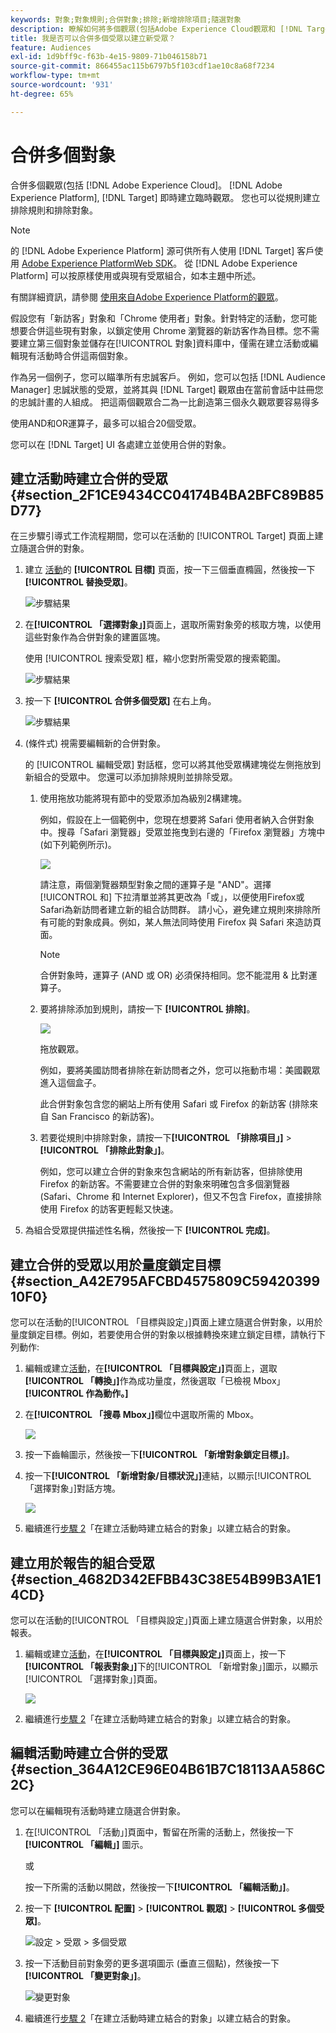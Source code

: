```yaml
---
keywords: 對象;對象規則;合併對象;排除;新增排除項目;隨選對象
description: 瞭解如何將多個觀眾(包括Adobe Experience Cloud觀眾和 [!DNL Target] 即時建立臨時觀眾。
title: 我是否可以合併多個受眾以建立新受眾？
feature: Audiences
exl-id: 1d9bff9c-f63b-4e15-9809-71b046158b71
source-git-commit: 866455ac115b6797b5f103cdf1ae10c8a68f7234
workflow-type: tm+mt
source-wordcount: '931'
ht-degree: 65%

---
```


# 合併多個對象

合併多個觀眾(包括 [!DNL Adobe Experience Cloud]。 [!DNL Adobe Experience Platform], [!DNL Target] 即時建立臨時觀眾。 您也可以從規則建立排除規則和排除對象。

>[!NOTE]
>
>的 [!DNL Adobe Experience Platform] 源可供所有人使用 [!DNL Target] 客戶使用 [Adobe Experience PlatformWeb SDK](/help/main/c-implementing-target/c-implementing-target-for-client-side-web/aep-web-sdk.md)。 從 [!DNL Adobe Experience Platform] 可以按原樣使用或與現有受眾組合，如本主題中所述。
>
>有關詳細資訊，請參閱 [使用來自Adobe Experience Platform的觀眾](/help/main/c-target/c-audiences/audiences.md#aep)。

假設您有「新訪客」對象和「Chrome 使用者」對象。針對特定的活動，您可能想要合併這些現有對象，以鎖定使用 Chrome 瀏覽器的新訪客作為目標。您不需要建立第三個對象並儲存在[!UICONTROL 對象]資料庫中，僅需在建立活動或編輯現有活動時合併這兩個對象。

作為另一個例子，您可以瞄準所有忠誠客戶。 例如，您可以包括 [!DNL Audience Manager] 忠誠狀態的受眾，並將其與 [!DNL Target] 觀眾由在當前會話中註冊您的忠誠計畫的人組成。 把這兩個觀眾合二為一比創造第三個永久觀眾要容易得多

使用AND和OR運算子，最多可以組合20個受眾。

您可以在 [!DNL Target] UI 各處建立並使用合併的對象。

## 建立活動時建立合併的受眾 {#section_2F1CE9434CC04174B4BA2BFC89B85D77}

在三步驟引導式工作流程期間，您可以在活動的 [!UICONTROL Target] 頁面上建立隨選合併的對象。

1. 建立 [活動](/help/main/c-activities/activities.md#concept_D317A95A1AB54674BA7AB65C7985BA03)的 **[!UICONTROL 目標]** 頁面，按一下三個垂直橢圓，然後按一下 **[!UICONTROL 替換受眾]**。

   ![步驟結果](assets/edit_audience.png)

1. 在&#x200B;**[!UICONTROL 「選擇對象」]**&#x200B;頁面上，選取所需對象旁的核取方塊，以使用這些對象作為合併對象的建置區塊。

   使用 [!UICONTROL 搜索受眾] 框，縮小您對所需受眾的搜索範圍。

   ![步驟結果](assets/combine_multiple_audiences1.png)

1. 按一下 **[!UICONTROL 合併多個受眾]** 在右上角。

   ![步驟結果](assets/combine_multiple_audiences2.png)

1. (條件式) 視需要編輯新的合併對象。

   的 [!UICONTROL 編輯受眾] 對話框，您可以將其他受眾構建塊從左側拖放到新組合的受眾中。 您還可以添加排除規則並排除受眾。

   1. 使用拖放功能將現有節中的受眾添加為級別2構建塊。

      例如，假設在上一個範例中，您現在想要將 Safari 使用者納入合併對象中。搜尋「Safari 瀏覽器」受眾並拖曳到右邊的「Firefox 瀏覽器」方塊中 (如下列範例所示)。

      ![](assets/combine_multiple_audiences3.png)

      請注意，兩個瀏覽器類型對象之間的運算子是 &quot;AND&quot;。選擇 [!UICONTROL 和] 下拉清單並將其更改為「或」，以便使用Firefox或Safari為新訪問者建立新的組合訪問群。 請小心，避免建立規則來排除所有可能的對象成員。例如，某人無法同時使用 Firefox 與 Safari 來造訪頁面。

      >[!NOTE]
      >
      >合併對象時，運算子 (AND 或 OR) 必須保持相同。您不能混用 &amp; 比對運算子。

   1. 要將排除添加到規則，請按一下 **[!UICONTROL 排除]**。

      ![](assets/combine_multiple_audiences3a.png)

      拖放觀眾。

      例如，要將美國訪問者排除在新訪問者之外，您可以拖動市場：美國觀眾進入這個盒子。

      此合併對象包含您的網站上所有使用 Safari 或 Firefox 的新訪客 (排除來自 San Francisco 的新訪客)。

   1. 若要從規則中排除對象，請按一下&#x200B;**[!UICONTROL 「排除項目」]** > **[!UICONTROL 「排除此對象」]**。

      例如，您可以建立合併的對象來包含網站的所有新訪客，但排除使用 Firefox 的新訪客。不需要建立合併的對象來明確包含多個瀏覽器 (Safari、Chrome 和 Internet Explorer)，但又不包含 Firefox，直接排除使用 Firefox 的訪客更輕鬆又快速。

1. 為組合受眾提供描述性名稱，然後按一下 **[!UICONTROL 完成]**。

## 建立合併的受眾以用於量度鎖定目標 {#section_A42E795AFCBD4575809C5942039910F0}

您可以在活動的[!UICONTROL 「目標與設定」]頁面上建立隨選合併對象，以用於量度鎖定目標。例如，若要使用合併的對象以根據轉換來建立鎖定目標，請執行下列動作:

1. 編輯或建立[活動](/help/main/c-activities/activities.md#concept_D317A95A1AB54674BA7AB65C7985BA03)，在&#x200B;**[!UICONTROL 「目標與設定」]**&#x200B;頁面上，選取&#x200B;**[!UICONTROL 「轉換」]**&#x200B;作為成功量度，然後選取「已檢視 Mbox」**[!UICONTROL 作為動作。]**
1. 在&#x200B;**[!UICONTROL 「搜尋 Mbox」]**&#x200B;欄位中選取所需的 Mbox。

   ![](assets/combine_multiple_audiences4.png)

1. 按一下齒輪圖示，然後按一下&#x200B;**[!UICONTROL 「新增對象鎖定目標」]**。
1. 按一下&#x200B;**[!UICONTROL 「新增對象/目標狀況」]**&#x200B;連結，以顯示[!UICONTROL 「選擇對象」]對話方塊。

   ![](assets/combine_multiple_audiences5.png)

1. 繼續進行[步驟 2](/help/main/c-target/combining-multiple-audiences.md#section_2F1CE9434CC04174B4BA2BFC89B85D77)「在建立活動時建立結合的對象」以建立結合的對象。

## 建立用於報告的組合受眾 {#section_4682D342EFBB43C38E54B99B3A1E14CD}

您可以在活動的[!UICONTROL 「目標與設定」]頁面上建立隨選合併對象，以用於報表。

1. 編輯或建立[活動](/help/main/c-activities/activities.md#concept_D317A95A1AB54674BA7AB65C7985BA03)，在&#x200B;**[!UICONTROL 「目標與設定」]**&#x200B;頁面上，按一下&#x200B;**[!UICONTROL 「報表對象」]**&#x200B;下的[!UICONTROL 「新增對象」]圖示，以顯示[!UICONTROL 「選擇對象」]頁面。

   ![](assets/combine_multiple_audiences6.png)

1. 繼續進行[步驟 2](/help/main/c-target/combining-multiple-audiences.md#section_2F1CE9434CC04174B4BA2BFC89B85D77)「在建立活動時建立結合的對象」以建立結合的對象。

## 編輯活動時建立合併的受眾 {#section_364A12CE96E04B61B7C18113AA586C2C}

您可以在編輯現有活動時建立隨選合併對象。

1. 在[!UICONTROL 「活動」]頁面中，暫留在所需的活動上，然後按一下&#x200B;**[!UICONTROL 「編輯」]** 圖示。

   或

   按一下所需的活動以開啟，然後按一下&#x200B;**[!UICONTROL 「編輯活動」]**。

1. 按一下 **[!UICONTROL 配置]** > **[!UICONTROL 觀眾]** > **[!UICONTROL 多個受眾]**。

   ![設定 > 受眾 > 多個受眾](assets/combine_multiple_audiences7.png)

1. 按一下活動目前對象旁的更多選項圖示 (垂直三個點)，然後按一下&#x200B;**[!UICONTROL 「變更對象」]**。

   ![變更對象](assets/combine_multiple_audiences8.png)

1. 繼續進行[步驟 2](/help/main/c-target/combining-multiple-audiences.md#section_2F1CE9434CC04174B4BA2BFC89B85D77)「在建立活動時建立結合的對象」以建立結合的對象。
